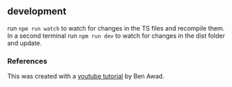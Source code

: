 ## development

run `npm run watch` to watch for changes in the TS files and recompile them. In a second terminal run `npm run dev` to watch for changes in the dist folder and update.

### References

This was created with a [youtube tutorial](https://www.youtube.com/watch?v=I6ypD7qv3Z8) by Ben Awad.